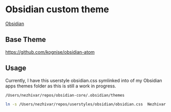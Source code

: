 # Obsidian custom theme

[Obsidian](https://obsidian.md/)

## Base Theme

https://github.com/kognise/obsidian-atom 

## Usage

Currently, I have this userstyle obsidian.css symlinked into of my Obsidian apps themes folder as this is still a work in progress.

```sh
/Users/nezhivar/repos/obsidian-core/.obsidian/themes

ln -s /Users/nezhivar/repos/userstyles/obsidian/obsidian.css  Nezhivar.css
```